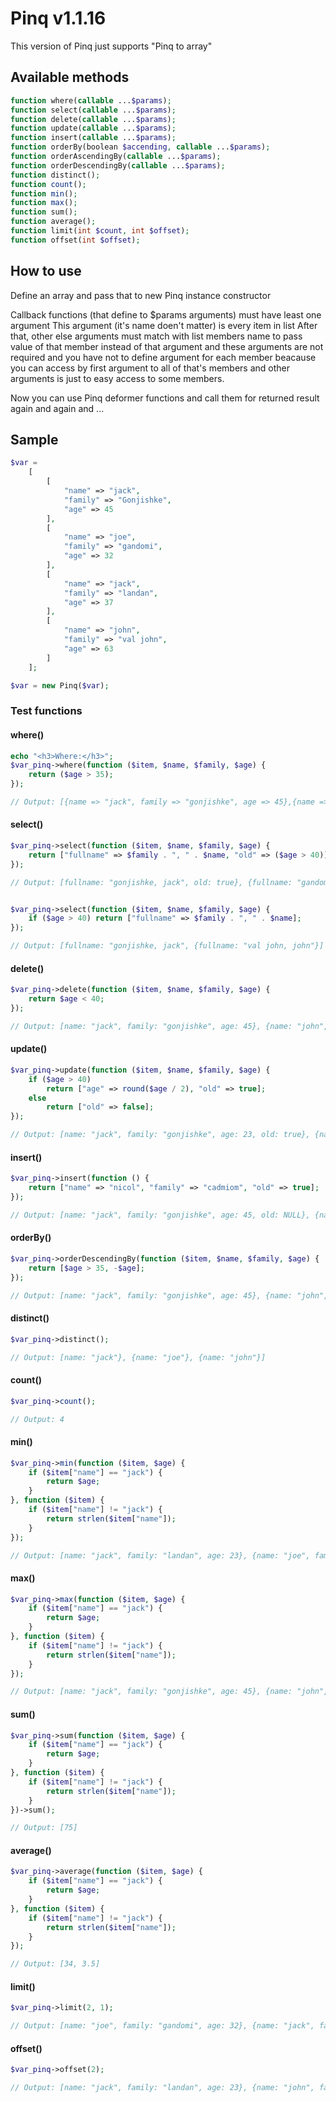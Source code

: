 # Pinq v1.1.16

This version of Pinq just supports "Pinq to array"

## Available methods

```php
function where(callable ...$params);
function select(callable ...$params);
function delete(callable ...$params);
function update(callable ...$params);
function insert(callable ...$params);
function orderBy(boolean $accending, callable ...$params);
function orderAscendingBy(callable ...$params);
function orderDescendingBy(callable ...$params);
function distinct();
function count();
function min();
function max();
function sum();
function average();
function limit(int $count, int $offset);
function offset(int $offset);
```

## How to use

Define an array and pass that to new Pinq instance constructor

Callback functions (that define to $params arguments) must have least one argument
This argument (it's name doen't matter) is every item in list
After that, other else arguments must match with list members name to pass value of that member instead of that argument and these arguments are not required and you have not to define argument for each member beacause you can access by first argument to all of that's members and other arguments is just to easy access to some members.

Now you can use Pinq deformer functions and call them for returned result again and again and ...

## Sample

```php
$var =
    [
        [
            "name" => "jack",
            "family" => "Gonjishke",
            "age" => 45
        ],
        [
            "name" => "joe",
            "family" => "gandomi",
            "age" => 32
        ],
        [
            "name" => "jack",
            "family" => "landan",
            "age" => 37
        ],
        [
            "name" => "john",
            "family" => "val john",
            "age" => 63
        ]
    ];

$var = new Pinq($var);
```

### Test functions

#### where()

```php
echo "<h3>Where:</h3>";
$var_pinq->where(function ($item, $name, $family, $age) {
    return ($age > 35);
});

// Output: [{name => "jack", family => "gonjishke", age => 45},{name => "john", family => "val john", age => 63}]
```

#### select()

```php
$var_pinq->select(function ($item, $name, $family, $age) {
    return ["fullname" => $family . ", " . $name, "old" => ($age > 40)];
});

// Output: [fullname: "gonjishke, jack", old: true}, {fullname: "gandomi, joe", old => false}, {fullname: "landan, jack" old: false}, {fullname: "val john, john", old: true}]


$var_pinq->select(function ($item, $name, $family, $age) {
    if ($age > 40) return ["fullname" => $family . ", " . $name];
});

// Output: [fullname: "gonjishke, jack", {fullname: "val john, john"}]
```

#### delete()

```php
$var_pinq->delete(function ($item, $name, $family, $age) {
    return $age < 40;
});

// Output: [name: "jack", family: "gonjishke", age: 45}, {name: "john", family: "val john", age: 63}]
```

#### update()

```php
$var_pinq->update(function ($item, $name, $family, $age) {
    if ($age > 40)
        return ["age" => round($age / 2), "old" => true];
    else
        return ["old" => false];
});

// Output: [name: "jack", family: "gonjishke", age: 23, old: true}, {name: "joe", family: "gandomi", age: 32, old: false}, {name: "jack", family: "landan", age: 23, old: false}, {name: "john", family: "val john", age: 32, old: true}]
```

#### insert()

```php
$var_pinq->insert(function () {
    return ["name" => "nicol", "family" => "cadmiom", "old" => true];
});

// Output: [name: "jack", family: "gonjishke", age: 45, old: NULL}, {name: "joe", family: "gandomi", age: 32, old: NULL}, {name: "jack", family: "landan", age: 23, old: NULL}, {name: "john", family: "val john", age: 63, old: NULL}, {name: "nicol", family: "cadmiom", old: true, age: NULL}]
```

#### orderBy()

```php
$var_pinq->orderDescendingBy(function ($item, $name, $family, $age) {
    return [$age > 35, -$age];
});

// Output: [name: "jack", family: "gonjishke", age: 45}, {name: "john", family: "val john", age: 63}, {name: "jack", family: "landan", age: 23}, {name: "joe", family: "gandomi", age: 32}]
```

#### distinct()

```php
$var_pinq->distinct();

// Output: [name: "jack"}, {name: "joe"}, {name: "john"}]
```

#### count()

```php
$var_pinq->count();

// Output: 4
```

#### min()

```php
$var_pinq->min(function ($item, $age) {
    if ($item["name"] == "jack") {
        return $age;
    }
}, function ($item) {
    if ($item["name"] != "jack") {
        return strlen($item["name"]);
    }
});

// Output: [name: "jack", family: "landan", age: 23}, {name: "joe", family: "gandomi", age: 32}]
```

#### max()

```php
$var_pinq->max(function ($item, $age) {
    if ($item["name"] == "jack") {
        return $age;
    }
}, function ($item) {
    if ($item["name"] != "jack") {
        return strlen($item["name"]);
    }
});

// Output: [name: "jack", family: "gonjishke", age: 45}, {name: "john", family: "val john", age: 63}]
```

#### sum()

```php
$var_pinq->sum(function ($item, $age) {
    if ($item["name"] == "jack") {
        return $age;
    }
}, function ($item) {
    if ($item["name"] != "jack") {
        return strlen($item["name"]);
    }
})->sum();

// Output: [75]
```

#### average()

```php
$var_pinq->average(function ($item, $age) {
    if ($item["name"] == "jack") {
        return $age;
    }
}, function ($item) {
    if ($item["name"] != "jack") {
        return strlen($item["name"]);
    }
});

// Output: [34, 3.5]
```

#### limit()

```php
$var_pinq->limit(2, 1);

// Output: [name: "joe", family: "gandomi", age: 32}, {name: "jack", family: "landan", age: 23}]
```

#### offset()

```php
$var_pinq->offset(2);

// Output: [name: "jack", family: "landan", age: 23}, {name: "john", family: "val john", age: 63}]
```
